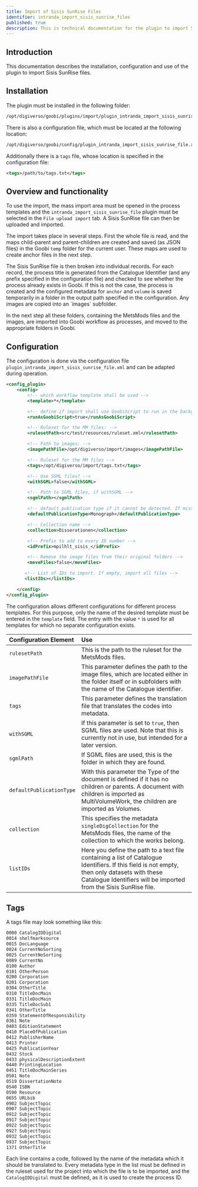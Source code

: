```yaml
---
title: Import of Sisis SunRise Files
identifier: intranda_import_sisis_sunrise_files
published: true
description: This is technical documentation for the plugin to import Sisis SunRise files to processes in Goobi workflow.
---
```

## Introduction
This documentation describes the installation, configuration and use of the plugin to import Sisis SunRise files.


## Installation
The plugin must be installed in the following folder:

```bash
/opt/digiverso/goobi/plugins/import/plugin_intranda_import_sisis_sunrise_file-base.jar
```

There is also a configuration file, which must be located at the following location:

```bash
/opt/digiverso/goobi/config/plugin_intranda_import_sisis_sunrise_file.xml
```

Additionally there is a `tags` file, whose location is specified in the configuration file:

```xml
<tags>/path/to/tags.txt</tags>
```


## Overview and functionality
To use the import, the mass import area must be opened in the process templates and the `intranda_import_sisis_sunrise_file` plugin must be selected in the `File upload import` tab. A Sisis SunRise file can then be uploaded and imported.

The import takes place in several steps. First the whole file is read, and the maps child-parent and parent-children are created and saved (as JSON files) in the Goobi `temp` folder for the current user. These maps are used to create anchor files in the next step.

The Sisis SunRise file is then broken into individual records. For each record, the process title is generated from the Catalogue Identifier (and any prefix specified in the configuration file) and checked to see whether the process already exists in Goobi. If this is not the case, the process is created and the configured metadata for `anchor` and `volume` is saved temporarily in a folder in the output path specified in the configuration. Any images are copied into an ´images\` subfolder.

In the next step all these folders, containing the MetsMods files and the images, are imported into Goobi workflow as processes, and moved to the appropriate folders in Goobi.


## Configuration
The configuration is done via the configuration file `plugin_intranda_import_sisis_sunrise_file.xml` and can be adapted during operation.

```xml
<config_plugin>
    <config>
        <!-- which workflow template shall be used -->
        <template>*</template>

        <!-- define if import shall use GoobiScript to run in the background -->
        <runAsGoobiScript>true</runAsGoobiScript>

        <!-- Ruleset for the MM files: -->
        <rulesetPath>src/test/resources/ruleset.xml</rulesetPath>

        <!-- Path to images: -->
        <imagePathFile>/opt/digiverso/import/images</imagePathFile>

        <!-- Ruleset for the MM files -->
        <tags>/opt/digiverso/import/tags.txt</tags>

        <!-- Use SGML files? -->
        <withSGML>false</withSGML>

        <!-- Path to SGML files, if withSGML -->
        <sgmlPath></sgmlPath>

        <!-- default publication type if it cannot be detected. If missing or empty, no record will be created -->
        <defaultPublicationType>Monograph</defaultPublicationType>

        <!-- Collection name -->
        <collection>Disserationen</collection>

        <!-- Prefix to add to every ID number -->        
        <idPrefix>mpilhlt_sisis_</idPrefix>

        <!-- Remove the image files from their original folders -->   
        <moveFiles>false</moveFiles>

       <!-- List of IDs to import. If empty, import all files -->
       <listIDs></listIDs>

    </config>
</config_plugin>
```

The configuration allows different configurations for different process templates. For this purpose, only the name of the desired template must be entered in the `template` field. The entry with the value `*` is used for all templates for which no separate configuration exists.

| Configuration Element | Use |
| :--- | :--- |
| `rulesetPath` | This is the path to the ruleset for the MetsMods files. |
| `imagePathFile` | This parameter defines the path to the image files, which are located either in the folder itself or in subfolders with the name of the Catalogue identifier. |
| `tags` | This parameter defines the translation file that translates the codes into metadata. |
| `withSGML` | If this parameter is set to `true`, then SGML files are used. Note that this is currently not in use, but intended for a later version. |
| `sgmlPath` | If SGML files are used, this is the folder in which they are found. |
| `defaultPublicationType` | With this parameter the Type of the document is defined if it has no children or parents. A document with children is imported as MultiVolumeWork, the children are imported as Volumes. |
| `collection` | This specifies the metadata `singleDigCollection` for the MetsMods files, the name of the collection to which the works belong. |
| `listIDs` | Here you define the path to a text file containing a list of Catalogue Identifiers. If this field is not empty, then only datasets with these Catalogue Identifiers will be imported from the Sisis SunRise file. |


## Tags

A tags file may look something like this:

```bash
0000 CatalogIDDigital
0014 shelfmarksource
0015 DocLanguage
0024 CurrentNoSorting
0025 CurrentNoSorting
0089 CurrentNo
0100 Author
0101 OtherPerson
0200 Corporation
0201 Corporation
0304 OtherTitle
0310 TitleDocMain
0331 TitleDocMain
0335 TitleDocSub1
0341 OtherTitle
0359 StatementOfResponsibility
0361 Note
0403 EditionStatement
0410 PlaceOfPublication
0412 PublisherName
0413 Printer
0425 PublicationYear
0432 Stock
0433 physicalDescriptionExtent
0440 PrintingLocation
0451 TitleDocMainSeries
0501 Note
0519 DissertationNote
0540 ISBN
0590 Resource
0655 URLbib
0902 SubjectTopic
0907 SubjectTopic
0912 SubjectTopic
0917 SubjectTopic
0922 SubjectTopic
0927 SubjectTopic
0932 SubjectTopic
0937 SubjectTopic
1371 OtherTitle
```

Each line contains a code, followed by the name of the metadata which it should be translated to. Every metadata type in the list must be defined in the ruleset used for the project into which the file is to be imported, and the `CatalogIDDigital` must be defined, as it is used to create the process ID.
